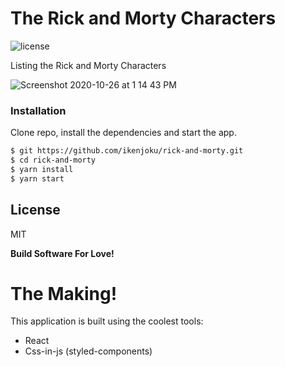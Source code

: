 # The Rick and Morty Characters

![license](https://img.shields.io/github/license/mashape/apistatus.svg)

Listing the Rick and Morty Characters

![Screenshot 2020-10-26 at 1 14 43 PM](https://user-images.githubusercontent.com/32720508/97174893-fea7b580-1792-11eb-90c2-b09a03a8c7d4.png)
### Installation

Clone repo, install the dependencies and start the app.

```sh
$ git https://github.com/ikenjoku/rick-and-morty.git
$ cd rick-and-morty
$ yarn install
$ yarn start
```

License
----

MIT


**Build Software For Love!**


# The Making!
This application is built using the coolest tools:
  - React
  - Css-in-js (styled-components)
